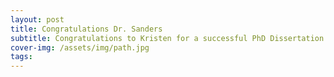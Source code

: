 ```yaml
---
layout: post
title: Congratulations Dr. Sanders
subtitle: Congratulations to Kristen for a successful PhD Dissertation Defense!
cover-img: /assets/img/path.jpg
tags: 
---
```

